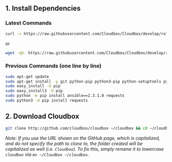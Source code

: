 


## 1. Install Dependencies  ####


### Latest Commands

```bash
curl -s https://raw.githubusercontent.com/Cloudbox/Cloudbox/develop/roles/scripts/files/install_dependencies.sh | sudo sh

```

or

```bash
wget -qO- https://raw.githubusercontent.com/Cloudbox/Cloudbox/develop/roles/scripts/files/install_dependencies.sh | sudo sh
```

### Previous Commands (one line by line)

```bash
sudo apt-get update
sudo apt-get install -y git python-pip python3-pip python-setuptools python3-setuptools
sudo easy_install -U pip
sudo easy_install3 -U pip
sudo python -m pip install ansible==2.3.1.0 requests
sudo python3 -m pip install requests
```


## 2. Download Cloudbox ### 



 ```bash
git clone http://github.com/cloudbox/cloudbox ~/cloudbox && cd ~/cloudbox
 ```

_Note: If you use the URL shown on the GitHub page, which is capitalized, and do not specify the path to clone to, the folder created will be capitalized as well (i.e. `Cloudbox`). To fix this, simply rename it to lowercase `cloudbox` via `mv ~/Cloudbox ~/cloudbox`._